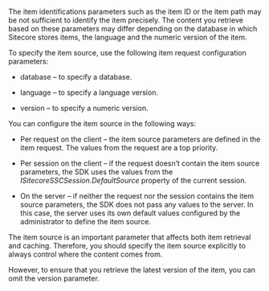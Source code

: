 The item identifications parameters such as the item ID or the item path
may be not sufficient to identify the item precisely. The content you
retrieve based on these parameters may differ depending on the database
in which Sitecore stores items, the language and the numeric version of
the item.

To specify the item source, use the following item request configuration
parameters:

-   database – to specify a database.

-   language – to specify a language version.

-   version – to specify a numeric version.

You can configure the item source in the following ways:

-   Per request on the client – the item source parameters are defined
    in the item request. The values from the request are a top priority.

-   Per session on the client – if the request doesn’t contain the item
    source parameters, the SDK uses the values from the
    *ISitecoreSSCSession.DefaultSource* property of the current session.

-   On the server – if neither the request nor the session contains the
    item source parameters, the SDK does not pass any values to
    the server. In this case, the server uses its own default values
    configured by the administrator to define the item source.

The item source is an important parameter that affects both item
retrieval and caching. Therefore, you should specify the item source
explicitly to always control where the content comes from.

However, to ensure that you retrieve the latest version of the item, you
can omit the version parameter.
